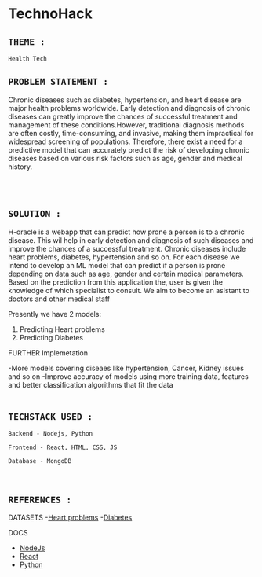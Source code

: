 # TechnoHack


## ` THEME : `
```
Health Tech
```
## ` PROBLEM STATEMENT : `
Chronic diseases such as diabetes, hypertension, and heart disease are major health problems worldwide. 
Early detection and diagnosis of chronic diseases can greatly improve the chances of successful treatment 
and management of these conditions.However, traditional diagnosis methods are often costly, time-consuming, 
and invasive, making them impractical for widespread screening of populations.
Therefore, there exist a need for a predictive model that can accurately predict the risk of developing 
chronic diseases based on various risk factors such as age, gender and medical history.

<br /><br />

## ` SOLUTION : `
H-oracle is a webapp that can predict how prone a person is to a chronic disease. This wil help in early 
detection and diagnosis of such diseases and improve the chances of a successful treatment.
Chronic diseases include heart problems, diabetes, hypertension and so on. For each disease we intend to 
develop an ML model that can predict if a person is prone depending on data such as age, gender and certain 
medical parameters. Based on the prediction from this application the, user is given the knowledge of which 
specialist to consult. 
We aim to become an asistant to doctors and other medical staff

Presently we have 2 models:
1. Predicting Heart problems
2. Predicting Diabetes

FURTHER Implemetation

 -More models covering diseaes like hypertension, Cancer, Kidney issues and so on
 -Improve accuracy of models using more training data, features and better classification algorithms that fit the data 
<br /><br />


## ` TECHSTACK USED : `
```
Backend - Nodejs, Python

Frontend - React, HTML, CSS, JS

Database - MongoDB
```
<br />


## ` REFERENCES : `

DATASETS
 -[Heart problems](https://www.kaggle.com/datasets/venkatkarthick/heartcsv)
 -[Diabetes](https://www.kaggle.com/datasets/alexteboul/diabetes-health-indicators-dataset)

 DOCS
  - [NodeJs](https://nodejs.org/en/docs)
  - [React](https://reactjs.org/docs/getting-started.html)
  - [Python](https://docs.python.org/3/)



